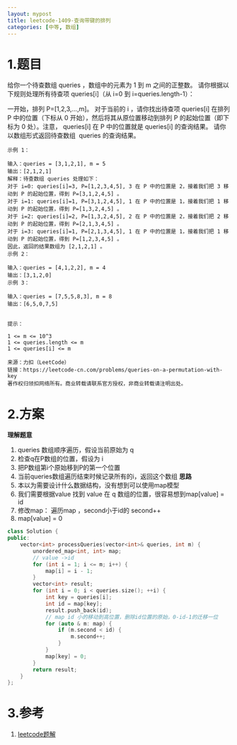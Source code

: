 ```yaml
---
layout: mypost
title: leetcode-1409-查询带键的排列
categories: [中等, 数组]
---
```

# 1.题目

给你一个待查数组 queries ，数组中的元素为 1 到 m 之间的正整数。 请你根据以下规则处理所有待查项 queries[i]（从 i=0 到 i=queries.length-1）：

一开始，排列 P=[1,2,3,...,m]。
对于当前的 i ，请你找出待查项 queries[i] 在排列 P 中的位置（下标从 0 开始），然后将其从原位置移动到排列 P 的起始位置（即下标为 0 处）。注意， queries[i] 在 P 中的位置就是 queries[i] 的查询结果。
请你以数组形式返回待查数组  queries 的查询结果。

```
示例 1：

输入：queries = [3,1,2,1], m = 5
输出：[2,1,2,1]
解释：待查数组 queries 处理如下：
对于 i=0: queries[i]=3, P=[1,2,3,4,5], 3 在 P 中的位置是 2，接着我们把 3 移动到 P 的起始位置，得到 P=[3,1,2,4,5] 。
对于 i=1: queries[i]=1, P=[3,1,2,4,5], 1 在 P 中的位置是 1，接着我们把 1 移动到 P 的起始位置，得到 P=[1,3,2,4,5] 。
对于 i=2: queries[i]=2, P=[1,3,2,4,5], 2 在 P 中的位置是 2，接着我们把 2 移动到 P 的起始位置，得到 P=[2,1,3,4,5] 。
对于 i=3: queries[i]=1, P=[2,1,3,4,5], 1 在 P 中的位置是 1，接着我们把 1 移动到 P 的起始位置，得到 P=[1,2,3,4,5] 。
因此，返回的结果数组为 [2,1,2,1] 。  
示例 2：

输入：queries = [4,1,2,2], m = 4
输出：[3,1,2,0]
示例 3：

输入：queries = [7,5,5,8,3], m = 8
输出：[6,5,0,7,5]
 

提示：

1 <= m <= 10^3
1 <= queries.length <= m
1 <= queries[i] <= m

来源：力扣（LeetCode）
链接：https://leetcode-cn.com/problems/queries-on-a-permutation-with-key
著作权归领扣网络所有。商业转载请联系官方授权，非商业转载请注明出处。
```
# 2.方案
**理解题意**
1. queries 数组顺序遍历，假设当前原始为 q
2. 检查q在P数组的位置，假设为 i
3. 把P数组第i个原始移到P的第一个位置
4. 当前queries数组遍历结束时候记录所有的i，返回这个数组
**思路**
1. 本以为需要设计什么数据结构，没有想到可以使用map模型
2. 我们需要根据value 找到 value 在 q 数组的位置，很容易想到map[value] = id
3. 修改map： 遍历map ，second小于id的 second++
4. map[value] = 0

```cpp
class Solution {
public:
    vector<int> processQueries(vector<int>& queries, int m) {
        unordered_map<int, int> map;
        // value ->id
        for (int i = 1; i <= m; i++) {
            map[i] = i - 1;
        }
        vector<int> result;
        for (int i = 0; i < queries.size(); ++i) {
            int key = queries[i];
            int id = map[key];
            result.push_back(id);
            // map id 小的移动到高位置，删除id位置的原始，0-id-1的迁移一位
            for (auto & m: map) {
                if (m.second < id) {
                    m.second++;
                }
            }
            map[key] = 0;
        }
        return result;
    }
};
```
# 3.参考
1. [leetcode题解]()
